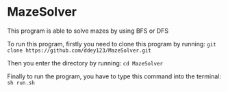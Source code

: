 # MazeSolver
This program is able to solve mazes by using BFS or DFS

To run this program, firstly you need to clone this program by running:
`git clone https://github.com/ddey123/MazeSolver.git`

Then you enter the directory by running:
`cd MazeSolver`

Finally to run the program, you have to type this command into the terminal:
`sh run.sh`
